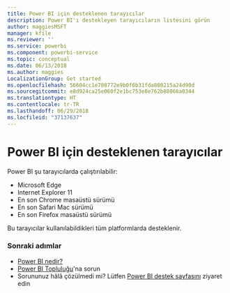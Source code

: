 ```yaml
---
title: Power BI için desteklenen tarayıcılar
description: Power BI'ı destekleyen tarayıcıların listesini görün
author: maggiesMSFT
manager: kfile
ms.reviewer: ''
ms.service: powerbi
ms.component: powerbi-service
ms.topic: conceptual
ms.date: 06/13/2018
ms.author: maggies
LocalizationGroup: Get started
ms.openlocfilehash: 56604cc1e708772e9b0f6b31fda880215a24d90d
ms.sourcegitcommit: e8d924ca25e060f2e1bc753e8e762b88066a0344
ms.translationtype: HT
ms.contentlocale: tr-TR
ms.lasthandoff: 06/29/2018
ms.locfileid: "37137637"
---
```

# <a name="supported-browsers-for-power-bi"></a>Power BI için desteklenen tarayıcılar
Power BI şu tarayıcılarda çalıştırılabilir:

* Microsoft Edge
* Internet Explorer 11
* En son Chrome masaüstü sürümü
* En son Safari Mac sürümü
* En son Firefox masaüstü sürümü

Bu tarayıcılar kullanılabildikleri tüm platformlarda desteklenir.

### <a name="next-steps"></a>Sonraki adımlar
* [Power BI nedir?](power-bi-overview.md)
* [Power BI Topluluğu](http://community.powerbi.com/)'na sorun
* Sorununuz hâlâ çözülmedi mi? Lütfen [Power BI destek sayfasını](https://powerbi.microsoft.com/support/) ziyaret edin

